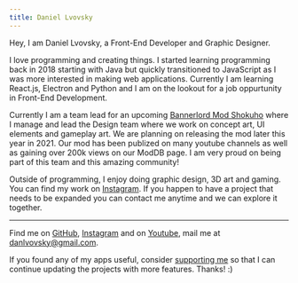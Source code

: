 ```yaml
---
title: Daniel Lvovsky
---
```


<ClientOnly>
  <Plum/>
</ClientOnly>

Hey, I am Daniel Lvovsky, a Front-End Developer and Graphic Designer.

I love programming and creating things. I started learning programming back in 2018 starting with Java but quickly transitioned to JavaScript as I was more interested in making web applications. Currently I am learning React.js, Electron and Python and I am on the lookout for a job oppurtunity in Front-End Development.

Currently I am a team lead for an upcoming [Bannerlord Mod Shokuho](https://www.moddb.com/mods/shokuho) where I manage and lead the Design team where we work on concept art, UI elements and gameplay art. We are planning on releasing the mod later this year in 2021. Our mod has been publized on many youtube channels as well as gaining over 200k views on our ModDB page. I am very proud on being part of this team and this amazing community!

Outside of programming, I enjoy doing graphic design, 3D art and gaming. You can find my work on [Instagram](https://www.instagram.com/daniel_lvovsky). If you happen to have a project that needs to be expanded you can contact me anytime and we can explore it together.

***

Find me on [GitHub](https://github.com/DanielLvovsky), [Instagram](https://www.instagram.com/daniel_lvovsky) and on [Youtube](https://www.youtube.com/channel/UC2b9MA7P_yaopMSdBT89iqQ), mail me at [danlvovsky@gmail.com](mailto:danlvovsky@gmail.com).

If you found any of my apps useful, consider [supporting me](https://www.buymeacoffee.com/daniellvovsky) so that I can continue updating the projects with more features. Thanks! :)